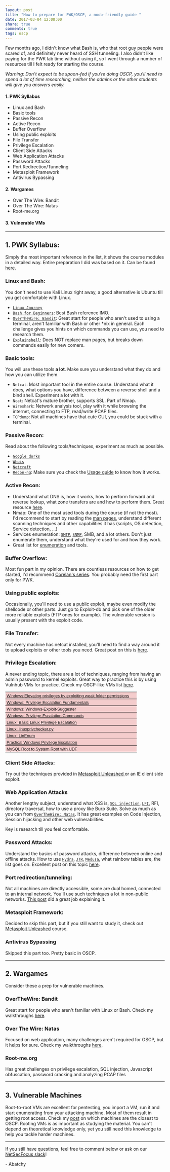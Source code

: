 ```yaml
---
layout: post
title: "How to prepare for PWK/OSCP, a noob-friendly guide "
date: 2017-03-04 12:00:00
share: true
comments: true
tags: oscp
---
```


Few months ago, I didn't know what Bash is, who that root guy people were scared of, and definitely never heard of SSH tunneling. I also didn't like paying for the PWK lab time without using it, so I went through a number of resources till I felt ready for starting the course.  
  
_Warning: Don't expect to be spoon-fed if you're doing OSCP, you'll need to spend a lot of time researching, neither the admins or the other students will give you answers easily._  
  
#### 1\. PWK Syllabus
* Linux and Bash  
* Basic tools  
* Passive Recon  
* Active Recon  
* Buffer Overflow  
* Using public exploits  
* File Transfer  
* Privilege Escalation  
* Client Side Attacks  
* Web Application Attacks  
* Password Attacks  
* Port Redirection/Tunneling  
* Metasploit Framework  
* Antivirus Bypassing
    
#### 2\. Wargames
* Over The Wire: Bandit  
* Over The Wire: Natas  
* Root-me.org  

#### 3\. Vulnerable VMs
  
---

## 1\. PWK Syllabus:

Simply the most important reference in the list, it shows the course modules in a detailed way. Entire preparation I did was based on it. Can be found [here](https://www.offensive-security.com/documentation/penetration-testing-with-kali.pdf).

### Linux and Bash:

You don't need to use Kali Linux right away, a good alternative is Ubuntu till you get comfortable with Linux.  

* [`Linux Journey`](https://linuxjourney.com/)
* [`Bash for Beginners`](http://www.tldp.org/LDP/Bash-Beginners-Guide/html/): Best Bash reference IMO.  
* [`OverTheWire: Bandit`](http://overthewire.org/wargames/bandit/): Great start for people who aren't used to using a terminal, aren't familiar with Bash or other *nix in general. Each challenge gives you hints on which commands you can use, you need to research them.  
* [`Explainshell`](http://www.explainshell.com/): Does NOT replace man pages, but breaks down commands easily for new comers.  

### Basic tools:

You will use these tools **a lot**. Make sure you understand what they do and how you can utilize them.  
  
* `Netcat`: Most important tool in the entire course. Understand what it does, what options you have, difference between a reverse shell and a bind shell. Experiment a lot with it.  
* `Ncat`: Netcat's mature brother, supports SSL. Part of Nmap.  
* `Wireshark`: Network analysis tool, play with it while browsing the internet, connecting to FTP, read/write PCAP files.  
* `TCPdump`: Not all machines have that cute GUI, you could be stuck with a terminal.  
  

### Passive Recon:

Read about the following tools/techniques, experiment as much as possible.  
  
* [`Google dorks`](http://whatis.techtarget.com/definition/Google-dork-query)  
* [`Whois`](https://whois.icann.org/en/about-whois)  
* [`Netcraft`](https://searchdns.netcraft.com/)  
* [`Recon-ng`](https://bitbucket.org/LaNMaSteR53/recon-ng): Make sure you check the [Usage guide](https://bitbucket.org/LaNMaSteR53/recon-ng/wiki/Usage%20Guide) to know how it works.  

### Active Recon:

  * Understand what DNS is, how it works, how to perform forward and reverse lookup, what zone transfers are and how to perform them. Great resource [here](http://resources.infosecinstitute.com/dns-hacking/#gref).
  * Nmap: One of the most used tools during the course (if not the most). I'd recommend to start by reading the [man pages](https://nmap.org/book/man.html), understand different scanning techniques and other capabilities it has (scripts, OS detection, Service detection, ...)
  * Services enumeration: [`SMTP`](https://pentestlab.blog/2012/11/20/smtp-user-enumeration/), [`SNMP`](http://carnal0wnage.attackresearch.com/2007/07/over-in-lso-chat-we-were-talking-about.html), SMB, and a lot others. Don't just enumerate them, understand what they're used for and how they work.
  * Great list for [enumeration](http://0daysecurity.com/penetration-testing/enumeration.html) and tools.

### Buffer Overflow:

Most fun part in my opinion. There are countless resources on how to get started, I'd recommend [Corelan's series](https://www.corelan.be/index.php/2009/07/19/exploit-writing-tutorial-part-1-stack-based-overflows/). You probably need the first part only for PWK.  
  

### Using public exploits:

Occasionally, you'll need to use a public exploit, maybe even modify the shellcode or other parts. Just go to Exploit-db and pick one of the older more reliable exploits (FTP ones for example). The vulnerable version is usually present with the exploit code.  
  

### File Transfer:

Not every machine has netcat installed, you'll need to find a way around it to upload exploits or other tools you need. Great post on this is [here](https://blog.ropnop.com/transferring-files-from-kali-to-windows/).  
  

### Privilege Escalation:

A never ending topic, there are a lot of techniques, ranging from having an admin password to kernel exploits. Great way to practice this is by using Vulnhub VMs for practice. Check my OSCP-like VMs list [here](http://www.abatchy.com/2017/02/oscp-like-vulnhub-vms.html).  
  
<center>
<table dir="ltr" style="border-collapse: collapse; border: none; font-family: arial,sans,sans-serif; font-size: 13px; table-layout: fixed;" cellspacing="0" cellpadding="0" border="1"><colgroup><col width="415"></colgroup><tbody>
<tr style="height: 22px;"><td data-sheets-formula="=HYPERLINK(&quot;http://www.greyhathacker.net/?p=738&quot;, &quot;Windows:Elevating privileges by exploiting weak folder permissions&quot;)" data-sheets-value="{&quot;1&quot;:2,&quot;2&quot;:&quot;Windows:Elevating privileges by exploiting weak folder permissions&quot;}" style="background-color: #f4cccc; color: #1155cc; padding: 2px 3px 2px 3px; text-decoration: underline; vertical-align: bottom;"><a class="in-cell-link" href="http://www.greyhathacker.net/?p=738" target="_blank">Windows:Elevating privileges by exploiting weak folder permissions</a></td></tr>
<tr style="height: 21px;"><td data-sheets-formula="=HYPERLINK(&quot;http://www.fuzzysecurity.com/tutorials/16.html&quot;, &quot;Windows: Privilege Escalation Fundamentals&quot;)" data-sheets-value="{&quot;1&quot;:2,&quot;2&quot;:&quot;Windows: Privilege Escalation Fundamentals&quot;}" style="background-color: #f4cccc; color: #1155cc; padding: 2px 3px 2px 3px; text-decoration: underline; vertical-align: bottom;"><a class="in-cell-link" href="http://www.fuzzysecurity.com/tutorials/16.html" target="_blank">Windows: Privilege Escalation Fundamentals</a></td></tr>
<tr style="height: 21px;"><td data-sheets-formula="=HYPERLINK(&quot;https://github.com/GDSSecurity/Windows-Exploit-Suggester&quot;, &quot;Windows: Windows-Exploit-Suggester&quot;)" data-sheets-value="{&quot;1&quot;:2,&quot;2&quot;:&quot;Windows: Windows-Exploit-Suggester&quot;}" style="background-color: #f4cccc; color: #1155cc; padding: 2px 3px 2px 3px; text-decoration: underline; vertical-align: bottom;"><a class="in-cell-link" href="https://github.com/GDSSecurity/Windows-Exploit-Suggester" target="_blank">Windows: Windows-Exploit-Suggester</a></td></tr>
<tr style="height: 21px;"><td data-sheets-formula="=HYPERLINK(&quot;http://pwnwiki.io/#!privesc/windows/index.md&quot;, &quot;Windows: Privilege Escalation Commands&quot;)" data-sheets-value="{&quot;1&quot;:2,&quot;2&quot;:&quot;Windows: Privilege Escalation Commands&quot;}" style="background-color: #f4cccc; color: #1155cc; padding: 2px 3px 2px 3px; text-decoration: underline; vertical-align: bottom;"><a class="in-cell-link" href="http://pwnwiki.io/#!privesc/windows/index.md" target="_blank">Windows: Privilege Escalation Commands</a></td></tr>
<tr style="height: 21px;"><td data-sheets-formula="=HYPERLINK(&quot;https://blog.g0tmi1k.com/2011/08/basic-linux-privilege-escalation/&quot;,&quot;Linux: Basic Linux Privilege Escalation&quot;)" data-sheets-value="{&quot;1&quot;:2,&quot;2&quot;:&quot;Linux: Basic Linux Privilege Escalation&quot;}" style="background-color: #f4cccc; color: #1155cc; padding: 2px 3px 2px 3px; text-decoration: underline; vertical-align: bottom;"><a class="in-cell-link" href="https://blog.g0tmi1k.com/2011/08/basic-linux-privilege-escalation/" target="_blank">Linux: Basic Linux Privilege Escalation</a></td></tr>
<tr style="height: 21px;"><td data-sheets-formula="=HYPERLINK(&quot;http://www.securitysift.com/download/linuxprivchecker.py&quot;, &quot;Linux: linuxprivchecker.py&quot;)" data-sheets-value="{&quot;1&quot;:2,&quot;2&quot;:&quot;Linux: linuxprivchecker.py&quot;}" style="background-color: #f4cccc; color: #1155cc; padding: 2px 3px 2px 3px; text-decoration: underline; vertical-align: bottom;"><a class="in-cell-link" href="http://www.securitysift.com/download/linuxprivchecker.py" target="_blank">Linux: linuxprivchecker.py</a></td></tr>
<tr style="height: 21px;"><td data-sheets-formula="=HYPERLINK(&quot;https://github.com/rebootuser/LinEnum&quot;, &quot;Linux: LinEnum&quot;)
" data-sheets-value="{&quot;1&quot;:2,&quot;2&quot;:&quot;Linux: LinEnum&quot;}" style="background-color: #f4cccc; color: #1155cc; padding: 2px 3px 2px 3px; text-decoration: underline; vertical-align: bottom;"><a class="in-cell-link" href="https://github.com/rebootuser/LinEnum" target="_blank">Linux: LinEnum</a></td></tr>
<tr style="height: 21px;"><td data-sheets-formula="=HYPERLINK(&quot;https://www.youtube.com/watch?v=PC_iMqiuIRQ&quot;,&quot;Practical Windows Privilege Escalation&quot;)" data-sheets-value="{&quot;1&quot;:2,&quot;2&quot;:&quot;Practical Windows Privilege Escalation&quot;}" style="background-color: #f4cccc; color: #1155cc; padding: 2px 3px 2px 3px; text-decoration: underline; vertical-align: bottom;"><a class="in-cell-link" href="https://www.youtube.com/watch?v=PC_iMqiuIRQ" target="_blank">Practical Windows Privilege Escalation</a></td></tr>
<tr style="height: 21px;"><td data-sheets-formula="=HYPERLINK(&quot;https://www.adampalmer.me/iodigitalsec/2013/08/13/mysql-root-to-system-root-with-udf-for-windows-and-linux/&quot;, &quot;MySQL Root to System Root with UDF&quot;)" data-sheets-value="{&quot;1&quot;:2,&quot;2&quot;:&quot;MySQL Root to System Root with UDF&quot;}" style="background-color: #f4cccc; color: #1155cc; padding: 2px 3px 2px 3px; text-decoration: underline; vertical-align: bottom;"><a class="in-cell-link" href="https://www.adampalmer.me/iodigitalsec/2013/08/13/mysql-root-to-system-root-with-udf-for-windows-and-linux/" target="_blank">MySQL Root to System Root with UDF</a></td></tr>
</tbody></table>
</center>  

### Client Side Attacks:

Try out the techniques provided in [Metasploit Unleashed ](https://www.offensive-security.com/metasploit-unleashed/client-side-attacks/)or an IE client side exploit.  

### Web Application Attacks

Another lengthy subject, understand what XSS is, [`SQL injection`](https://www.exploit-db.com/papers/13045/), [`LFI`](https://www.exploit-db.com/docs/40992.pdf), RFI, directory traversal, how to use a proxy like Burp Suite. Solve as much as you can from [`OverTheWire: Natas`](http://overthewire.org/wargames/natas/). It has great examples on Code Injection, Session hijacking and other web vulnerabilities.  
  
Key is research till you feel comfortable.  

### Password Attacks:

Understand the basics of password attacks, difference between online and offline attacks. How to use [`Hydra`](http://sectools.org/tool/hydra/), [`JTR`](https://github.com/magnumripper/JohnTheRipper), [`Medusa`](https://en.kali.tools/?p=200), what rainbow tables are, the list goes on. Excellent post on this topic [here](https://alexandreborgesbrazil.files.wordpress.com/2013/08/introduction_to_password_cracking_part_1.pdf).

### Port redirection/tunneling:

Not all machines are directly accessible, some are dual homed, connected to an internal network. You'll use such techniques a lot in non-public networks. [This post](https://chamibuddhika.wordpress.com/2012/03/21/ssh-tunnelling-explained/) did a great job explaining it.  

### Metasploit Framework:

Decided to skip this part, but if you still want to study it, check out [Metasploit Unleashed](https://www.offensive-security.com/metasploit-unleashed/) course.

### Antivirus Bypassing

Skipped this part too. Pretty basic in OSCP.  
  
---

## 2\. Wargames

Consider these a prep for vulnerable machines.  
  

### OverTheWire: Bandit

Great start for people who aren't familiar with Linux or Bash. Check my walkthroughs [here](http://localhost:4000/tag/bandit/).  
  

### Over The Wire: Natas

Focused on web application, many challenges aren't required for OSCP, but it helps for sure. Check my walkthroughs [here](http://localhost:4000/tag/natas/).  
  

### Root-me.org

Has great challenges on privilege escalation, SQL injection, Javascript obfuscation, password cracking and analyzing PCAP files  
  
---

## 3\. Vulnerable Machines

Boot-to-root VMs are excellent for pentesting, you import a VM, run it and start enumerating from your attacking machine. Most of them result in getting root access. Check my [post](http://www.abatchy.com/2017/02/oscp-like-vulnhub-vms.html) on which machines are the closest to OSCP. Rooting VMs is as important as studying the material. You can't depend on theoretical knowledge only, yet you still need this knowledge to help you tackle harder machines.

---

If you still have questions, feel free to comment below or ask on our [NetSecFocus slack](https://netsecfocus.herokuapp.com/)!
  
\- Abatchy
